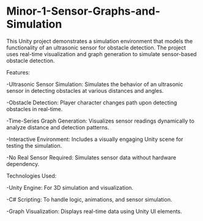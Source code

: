 # Minor-1-Sensor-Graphs-and-Simulation
This Unity project demonstrates a simulation environment that models the functionality of an ultrasonic sensor for obstacle detection. The project uses real-time visualization and graph generation to simulate sensor-based obstacle detection.

Features:

-Ultrasonic Sensor Simulation: Simulates the behavior of an ultrasonic sensor in detecting obstacles at various distances and angles.

-Obstacle Detection: Player character changes path upon detecting obstacles in real-time.

-Time-Series Graph Generation: Visualizes sensor readings dynamically to analyze distance and detection patterns.

-Interactive Environment: Includes a visually engaging Unity scene for testing the simulation.

-No Real Sensor Required: Simulates sensor data without hardware dependency.




Technologies Used:

-Unity Engine: For 3D simulation and visualization.

-C# Scripting: To handle logic, animations, and sensor simulation.

-Graph Visualization: Displays real-time data using Unity UI elements.

